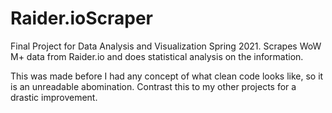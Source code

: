 # Raider.ioScraper
Final Project for Data Analysis and Visualization Spring 2021. Scrapes WoW M+ data from Raider.io and does statistical analysis on the information.

This was made before I had any concept of what clean code looks like, so it is an unreadable abomination.
Contrast this to my other projects for a drastic improvement.
